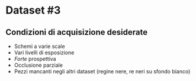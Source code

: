 Dataset #3
==========

Condizioni di acquisizione desiderate
-------------------------------------

* Schemi a varie scale
* Vari livelli di esposizione
* _Forte_ prospettiva
* Occlusione parziale
* Pezzi mancanti negli altri dataset (regine nere, re neri su sfondo bianco)
